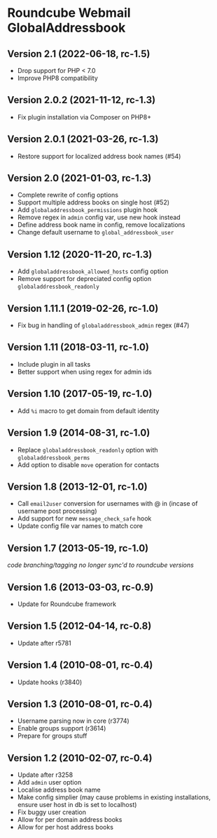 # Roundcube Webmail GlobalAddressbook

## Version 2.1 (2022-06-18, rc-1.5)

- Drop support for PHP < 7.0
- Improve PHP8 compatibility

## Version 2.0.2 (2021-11-12, rc-1.3)

- Fix plugin installation via Composer on PHP8+

## Version 2.0.1 (2021-03-26, rc-1.3)

- Restore support for localized address book names (#54)

## Version 2.0 (2021-01-03, rc-1.3)

- Complete rewrite of config options
- Support multiple address books on single host (#52)
- Add `globaladdressbook_permissions` plugin hook
- Remove regex in `admin` config var, use new hook instead
- Define address book name in config, remove localizations
- Change default username to `global_addressbook_user`

## Version 1.12 (2020-11-20, rc-1.3)

- Add `globaladdressbook_allowed_hosts` config option
- Remove support for depreciated config option `globaladdressbook_readonly`

## Version 1.11.1 (2019-02-26, rc-1.0)

- Fix bug in handling of `globaladdressbook_admin` regex (#47)

## Version 1.11 (2018-03-11, rc-1.0)

- Include plugin in all tasks
- Better support when using regex for admin ids

## Version 1.10 (2017-05-19, rc-1.0)

- Add `%i` macro to get domain from default identity

## Version 1.9 (2014-08-31, rc-1.0)

- Replace `globaladdressbook_readonly` option with `globaladdressbook_perms`
- Add option to disable `move` operation for contacts

## Version 1.8 (2013-12-01, rc-1.0)

- Call `email2user` conversion for usernames with @ in (incase of username post processing)
- Add support for new `message_check_safe` hook
- Update config file var names to match core

## Version 1.7 (2013-05-19, rc-1.0)

_code branching/tagging no longer sync'd to roundcube versions_

## Version 1.6 (2013-03-03, rc-0.9)

- Update for Roundcube framework

## Version 1.5 (2012-04-14, rc-0.8)

- Update after r5781

## Version 1.4 (2010-08-01, rc-0.4)

- Update hooks (r3840)

## Version 1.3 (2010-08-01, rc-0.4)

- Username parsing now in core (r3774)
- Enable groups support (r3614)
- Prepare for groups stuff

## Version 1.2 (2010-02-07, rc-0.4)

- Update after r3258
- Add `admin` user option
- Localise address book name
- Make config simplier (may cause problems in existing installations, ensure user host in db is set to localhost)
- Fix buggy user creation
- Allow for per domain address books
- Allow for per host address books